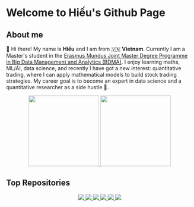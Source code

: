# Welcome to Hiếu's Github Page

## About me
🦊 Hi there! My name is **Hiếu** and I am from 🇻🇳 **Vietnam**. Currently I am a Master's student in the [Erasmus Mundus Joint Master Degree Programme in Big Data Management and Analytics (BDMA)](https://bdma.ulb.ac.be/). I enjoy learning maths, ML/AI, data science, and recently I have got a new interest: quantitative trading, where I can apply mathematical models to build stock trading strategies. My career goal is to become an expert in data science and a quantitative researcher as a side hustle 🦊.

<div align="center">
<a href="https://github.com/hieunm44/">
  <img src="https://github-readme-stats-one-gamma-20.vercel.app/api?username=hieunm44&theme=moltack&show_icons=true" height=190/>
</a>
<a href="https://github.com/hieunm44/">
  <img src="https://github-readme-stats-one-gamma-20.vercel.app/api/top-langs/?username=hieunm44&theme=moltack&layout=compact" height=190/>
</a>
</div>

## Top Repositories
<div align="center">
<a href="https://github.com/hieunm44/sound-event-detection">
  <img src="https://github-readme-stats-one-gamma-20.vercel.app/api/pin/?username=hieunm44&repo=sound-event-detection&theme=moltack&show_icons=true"/>
</a>
<a href="https://github.com/hieunm44/anomalous-sound-detection">
  <img src="https://github-readme-stats-one-gamma-20.vercel.app/api/pin/?username=hieunm44&repo=anomalous-sound-detection&theme=moltack&show_icons=true"/>
</a>


<a href="https://github.com/hieunm44/noise-remover-beat-mixer">
  <img src="https://github-readme-stats-one-gamma-20.vercel.app/api/pin/?username=hieunm44&repo=noise-remover-beat-mixer&theme=moltack&show_icons=true"/>
</a>
<a href="https://github.com/hieunm44/fake-news-detection">
  <img src="https://github-readme-stats-one-gamma-20.vercel.app/api/pin/?username=hieunm44&repo=fake-news-detection&theme=moltack&show_icons=true"/>
</a>

<a href="https://github.com/hieunm44/overlap-area-estimation">
  <img src="https://github-readme-stats-one-gamma-20.vercel.app/api/pin/?username=hieunm44&repo=overlap-area-estimation&theme=moltack&show_icons=true"/>
</a>
<a href="https://github.com/hieunm44/dm-sncb-cool-train">
  <img src="https://github-readme-stats-one-gamma-20.vercel.app/api/pin/?username=hieunm44&repo=dm-sncb-cool-train&theme=moltack&show_icons=true"/>
</a>
</div>